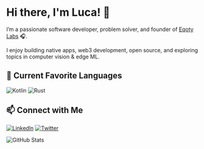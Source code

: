 # Hi there, I'm Luca! 👋

I’m a passionate software developer, problem solver, and founder of [Eqoty Labs](https://github.com/eqoty-labs) 🎧. 

I enjoy building native apps, web3 development, open source, and exploring topics in computer vision & edge ML.

## 🚀 Current Favorite Languages
![Kotlin](https://img.shields.io/badge/kotlin-%237F52FF.svg?style=for-the-badge&logo=kotlin&logoColor=white)
![Rust](https://img.shields.io/badge/rust-%23000000.svg?style=for-the-badge&logo=rust&logoColor=white)

## 📫 Connect with Me
[![Linkedln](https://img.shields.io/badge/LinkedIn-0077B5?style=for-the-badge&logo=linkedin&logoColor=white)](https://www.linkedin.com/in/luca-spinazzola)
[![Twitter](https://img.shields.io/badge/Twitter-14171A?style=for-the-badge&logo=x&logoColor=white)](https://twitter.com/Luca_Spinazzola)

<img src="https://github-readme-stats-luca992s-projects.vercel.app/api?username=luca992&show_icons=true&theme=radical" alt="GitHub Stats" />


<!--
**luca992/luca992** is a ✨ _special_ ✨ repository because its `README.md` (this file) appears on your GitHub profile.

Here are some ideas to get you started:

- 🔭 I’m currently working on ...
- 🌱 I’m currently learning ...
- 👯 I’m looking to collaborate on ...
- 🤔 I’m looking for help with ...
- 💬 Ask me about ...
- 📫 How to reach me: ...
- 😄 Pronouns: ...
- ⚡ Fun fact: ...
-->
